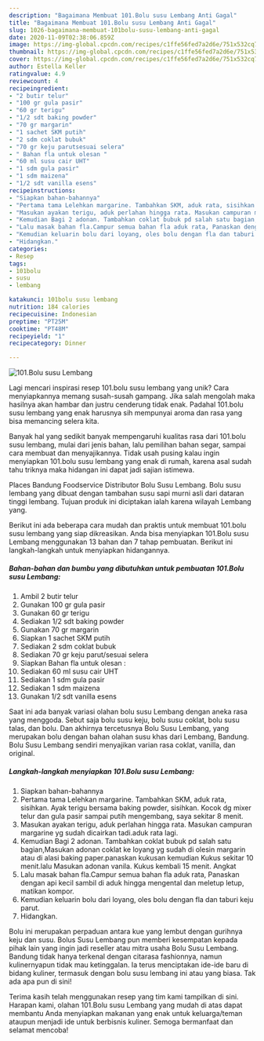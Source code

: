 ```yaml
---
description: "Bagaimana Membuat 101.Bolu susu Lembang Anti Gagal"
title: "Bagaimana Membuat 101.Bolu susu Lembang Anti Gagal"
slug: 1026-bagaimana-membuat-101bolu-susu-lembang-anti-gagal
date: 2020-11-09T02:38:06.859Z
image: https://img-global.cpcdn.com/recipes/c1ffe56fed7a2d6e/751x532cq70/101bolu-susu-lembang-foto-resep-utama.jpg
thumbnail: https://img-global.cpcdn.com/recipes/c1ffe56fed7a2d6e/751x532cq70/101bolu-susu-lembang-foto-resep-utama.jpg
cover: https://img-global.cpcdn.com/recipes/c1ffe56fed7a2d6e/751x532cq70/101bolu-susu-lembang-foto-resep-utama.jpg
author: Estella Keller
ratingvalue: 4.9
reviewcount: 4
recipeingredient:
- "2 butir telur"
- "100 gr gula pasir"
- "60 gr terigu"
- "1/2 sdt baking powder"
- "70 gr margarin"
- "1 sachet SKM putih"
- "2 sdm coklat bubuk"
- "70 gr keju parutsesuai selera"
- " Bahan fla untuk olesan "
- "60 ml susu cair UHT"
- "1 sdm gula pasir"
- "1 sdm maizena"
- "1/2 sdt vanilla esens"
recipeinstructions:
- "Siapkan bahan-bahannya"
- "Pertama tama Lelehkan margarine. Tambahkan SKM, aduk rata, sisihkan. Ayak terigu bersama baking powder, sisihkan. Kocok dg mixer telur dan gula pasir sampai putih mengembang, saya sekitar 8 menit."
- "Masukan ayakan terigu, aduk perlahan hingga rata. Masukan campuran margarine yg sudah dicairkan tadi.aduk rata lagi."
- "Kemudian Bagi 2 adonan. Tambahkan coklat bubuk pd salah satu bagian,Masukan adonan coklat ke loyang yg sudah di olesin margarin atau di alasi baking paper.panaskan kukusan kemudian Kukus sekitar 10 menit.lalu Masukan adonan vanila. Kukus kembali 15 menit. Angkat"
- "Lalu masak bahan fla.Campur semua bahan fla aduk rata, Panaskan dengan api kecil sambil di aduk hingga mengental dan meletup letup, matikan kompor."
- "Kemudian keluarin bolu dari loyang, oles bolu dengan fla dan taburi keju parut."
- "Hidangkan."
categories:
- Resep
tags:
- 101bolu
- susu
- lembang

katakunci: 101bolu susu lembang 
nutrition: 184 calories
recipecuisine: Indonesian
preptime: "PT25M"
cooktime: "PT48M"
recipeyield: "1"
recipecategory: Dinner

---
```



![101.Bolu susu Lembang](https://img-global.cpcdn.com/recipes/c1ffe56fed7a2d6e/751x532cq70/101bolu-susu-lembang-foto-resep-utama.jpg)

Lagi mencari inspirasi resep 101.bolu susu lembang yang unik? Cara menyiapkannya memang susah-susah gampang. Jika salah mengolah maka hasilnya akan hambar dan justru cenderung tidak enak. Padahal 101.bolu susu lembang yang enak harusnya sih mempunyai aroma dan rasa yang bisa memancing selera kita.

Banyak hal yang sedikit banyak mempengaruhi kualitas rasa dari 101.bolu susu lembang, mulai dari jenis bahan, lalu pemilihan bahan segar, sampai cara membuat dan menyajikannya. Tidak usah pusing kalau ingin menyiapkan 101.bolu susu lembang yang enak di rumah, karena asal sudah tahu triknya maka hidangan ini dapat jadi sajian istimewa.

Places Bandung Foodservice Distributor Bolu Susu Lembang. Bolu susu lembang yang dibuat dengan tambahan susu sapi murni asli dari dataran tinggi lembang. Tujuan produk ini diciptakan ialah karena wilayah Lembang yang.


Berikut ini ada beberapa cara mudah dan praktis untuk membuat 101.bolu susu lembang yang siap dikreasikan. Anda bisa menyiapkan 101.Bolu susu Lembang menggunakan 13 bahan dan 7 tahap pembuatan. Berikut ini langkah-langkah untuk menyiapkan hidangannya.

<!--inarticleads1-->

##### Bahan-bahan dan bumbu yang dibutuhkan untuk pembuatan 101.Bolu susu Lembang:

1. Ambil 2 butir telur
1. Gunakan 100 gr gula pasir
1. Gunakan 60 gr terigu
1. Sediakan 1/2 sdt baking powder
1. Gunakan 70 gr margarin
1. Siapkan 1 sachet SKM putih
1. Sediakan 2 sdm coklat bubuk
1. Sediakan 70 gr keju parut/sesuai selera
1. Siapkan  Bahan fla untuk olesan :
1. Sediakan 60 ml susu cair UHT
1. Sediakan 1 sdm gula pasir
1. Sediakan 1 sdm maizena
1. Gunakan 1/2 sdt vanilla esens


Saat ini ada banyak variasi olahan bolu susu Lembang dengan aneka rasa yang menggoda. Sebut saja bolu susu keju, bolu susu coklat, bolu susu talas, dan bolu. Dan akhirnya tercetusnya Bolu Susu Lembang, yang merupakan bolu dengan bahan olahan susu khas dari Lembang, Bandung. Bolu Susu Lembang sendiri menyajikan varian rasa coklat, vanilla, dan original. 

<!--inarticleads2-->

##### Langkah-langkah menyiapkan 101.Bolu susu Lembang:

1. Siapkan bahan-bahannya
1. Pertama tama Lelehkan margarine. Tambahkan SKM, aduk rata, sisihkan. Ayak terigu bersama baking powder, sisihkan. Kocok dg mixer telur dan gula pasir sampai putih mengembang, saya sekitar 8 menit.
1. Masukan ayakan terigu, aduk perlahan hingga rata. Masukan campuran margarine yg sudah dicairkan tadi.aduk rata lagi.
1. Kemudian Bagi 2 adonan. Tambahkan coklat bubuk pd salah satu bagian,Masukan adonan coklat ke loyang yg sudah di olesin margarin atau di alasi baking paper.panaskan kukusan kemudian Kukus sekitar 10 menit.lalu Masukan adonan vanila. Kukus kembali 15 menit. Angkat
1. Lalu masak bahan fla.Campur semua bahan fla aduk rata, Panaskan dengan api kecil sambil di aduk hingga mengental dan meletup letup, matikan kompor.
1. Kemudian keluarin bolu dari loyang, oles bolu dengan fla dan taburi keju parut.
1. Hidangkan.


Bolu ini merupakan perpaduan antara kue yang lembut dengan gurihnya keju dan susu. Bolus Susu Lembang pun memberi kesempatan kepada pihak lain yang ingin jadi reseller atau mitra usaha Bolu Susu Lembang. Bandung tidak hanya terkenal dengan citarasa fashionnya, namun kulinernyapun tidak mau ketinggalan. Ia terus menciptakan ide-ide baru di bidang kuliner, termasuk dengan bolu susu lembang ini atau yang biasa. Tak ada apa pun di sini! 

Terima kasih telah menggunakan resep yang tim kami tampilkan di sini. Harapan kami, olahan 101.Bolu susu Lembang yang mudah di atas dapat membantu Anda menyiapkan makanan yang enak untuk keluarga/teman ataupun menjadi ide untuk berbisnis kuliner. Semoga bermanfaat dan selamat mencoba!
